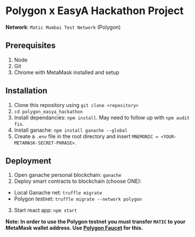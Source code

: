 # Polygon x EasyA Hackathon Project

**Network**: `Matic Mumbai Test Network` (Polygon)

## Prerequisites
1. Node
2. Git
3. Chrome with MetaMask installed and setup

## Installation
1. Clone this repository using `git clone <repository>`
2. `cd polygon_easya_hackathon`
3. Install dependancies: `npm install`. May need to follow up with `npm audit fix`.
4. Install ganache: `npm install ganache --global`
5. Create a `.env` file in the root directory and insert `MNEMONIC = <YOUR-METAMASK-SECRET-PHRASE>`.

## Deployment
1. Open ganache personal blockchain: `ganache`
2. Deploy smart contracts to blockchain (choose ONE):
  * Local Ganache net: `truffle migrate`
  * Polygon testnet: `truffle migrate --network polygon`
3. Start react app: `npm start`

**Note: In order to use the Polygon testnet you must transfer `MATIC` to your MetaMask wallet address. Use [Polygon Faucet](https://faucet.polygon.technology/) for this.**
